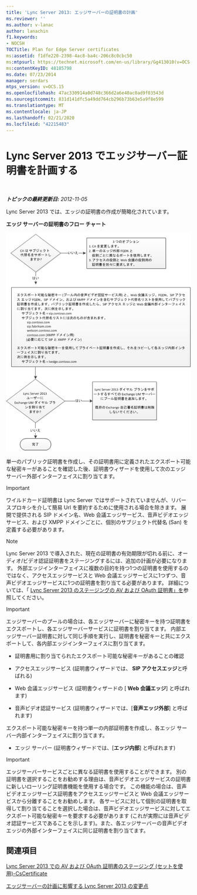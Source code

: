 ```yaml
---
title: 'Lync Server 2013: エッジサーバーの証明書の計画'
ms.reviewer: ''
ms.author: v-lanac
author: lanachin
f1.keywords:
- NOCSH
TOCTitle: Plan for Edge Server certificates
ms:assetid: f1dfe220-2398-4ac8-ba4c-206c8c0cbc50
ms:mtpsurl: https://technet.microsoft.com/en-us/library/Gg413010(v=OCS.15)
ms:contentKeyID: 48185798
ms.date: 07/23/2014
manager: serdars
mtps_version: v=OCS.15
ms.openlocfilehash: 47ac330914a0d748c366d2a6e40ac0ad9f03543d
ms.sourcegitcommit: 831d141dfc5a49dd764cb296b73b63e5a9f8e599
ms.translationtype: MT
ms.contentlocale: ja-JP
ms.lasthandoff: 02/21/2020
ms.locfileid: "42215483"
---
```

<div data-xmlns="http://www.w3.org/1999/xhtml">

<div class="topic" data-xmlns="http://www.w3.org/1999/xhtml" data-msxsl="urn:schemas-microsoft-com:xslt" data-cs="https://msdn.microsoft.com/">

<div data-asp="https://msdn2.microsoft.com/asp">

# <a name="plan-for-edge-server-certificates-in-lync-server-2013"></a>Lync Server 2013 でエッジサーバー証明書を計画する

</div>

<div id="mainSection">

<div id="mainBody">

<span> </span>

_**トピックの最終更新日:** 2012-11-05_

Lync Server 2013 では、エッジの証明書の作成が簡略化されています。

**エッジ サーバーの証明書のフロー チャート**

![a5fc20db-7ced-4364-b577-6a709a8367cd](images/Gg413010.a5fc20db-7ced-4364-b577-6a709a8367cd(OCS.15).jpg "a5fc20db-7ced-4364-b577-6a709a8367cd")

単一のパブリック証明書を作成し、その証明書用に定義されたエクスポート可能な秘密キーがあることを確認した後、証明書ウィザードを使用して次のエッジ サーバー外部インターフェイスに割り当てます。

<div>


> [!IMPORTANT]  
> ワイルドカード証明書は Lync Server ではサポートされていませんが、リバースプロキシを介して簡易 Url を要約するために使用される場合を除きます。 展開で提供される SIP ドメイン名、Web 会議エッジサービス、音声ビデオエッジサービス、および XMPP ドメインごとに、個別のサブジェクト代替名 (San) を定義する必要があります。



</div>

<div>


> [!NOTE]  
> Lync Server 2013 で導入された、現在の証明書の有効期限が切れる前に、オーディオ/ビデオ認証証明書をステージングするには、追加の計画が必要になります。 外部エッジインターフェイスに複数の目的を持つ1つの証明書を使用するのではなく、アクセスエッジサービスと Web 会議エッジサービスに1つずつ、音声ビデオエッジサービスに1つの証明書を割り当てる必要があります。 詳細については、「 <A href="lync-server-2013-staging-av-and-oauth-certificates-using-roll-in-https://docs.microsoft.com/powershell/module/skype/Set-CsCertificate">Lync Server 2013 のステージングの AV および OAuth 証明書」を</A>参照してください。



</div>

<div>


> [!IMPORTANT]  
> エッジサーバーのプールの場合は、各エッジサーバーに秘密キーを持つ証明書をエクスポートし、各エッジサーバーサービスに証明書を割り当てます。 内部エッジサーバー証明書に対して同じ手順を実行し、証明書を秘密キーと共にエクスポートして、各内部エッジインターフェイスに割り当てます。



</div>

  - 証明書用に割り当てられたエクスポート可能な秘密キーがあることの確認

  - アクセスエッジサービス (証明書ウィザードでは、 **SIP アクセスエッジ**と呼ばれる)

  - Web 会議エッジサービス (証明書ウィザードの [ **Web 会議エッジ**] と呼ばれます)

  - 音声ビデオ認証サービス (証明書ウィザードでは、[**音声エッジ外部**] と呼ばれます)

エクスポート可能な秘密キーを持つ単一の内部証明書を作成し、各エッジ サーバー内部インターフェイスに割り当てます。

  - エッジ サーバー (証明書ウィザードでは、[**エッジ内部**] と呼ばれます)

<div>


> [!IMPORTANT]  
> エッジサーバーサービスごとに異なる証明書を使用することができます。 別の証明書を選択することをお勧めする理由は、音声ビデオエッジサービスの証明書に新しいローリング証明書機能を使用する場合です。 この機能の場合は、音声ビデオエッジサービス証明書をアクセスエッジサービスと Web 会議エッジサービスから分離することをお勧めします。 各サービスに対して個別の証明書を取得して割り当てることを選択した場合は、音声ビデオエッジサービスに対してエクスポート可能な秘密キーを要求する必要があります (これが実際には音声ビデオ認証サービスであることを示します)。また、各エッジサーバーの音声ビデオエッジの外部インターフェイスに同じ証明書を割り当てます。



</div>

<div>

## <a name="see-also"></a>関連項目


[Lync Server 2013 での AV および OAuth 証明書のステージング (セットを使用)-CsCertificate](lync-server-2013-staging-av-and-oauth-certificates-using-roll-in-https://docs.microsoft.com/powershell/module/skype/Set-CsCertificate)  


[エッジサーバーの計画に影響する Lync Server 2013 の変更点](lync-server-2013-changes-in-lync-server-that-affect-edge-server-planning.md)  
  

</div>

</div>

<span> </span>

</div>

</div>

</div>

